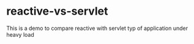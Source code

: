 # reactive-vs-servlet
This is a demo to compare reactive with servlet typ of application under heavy load
